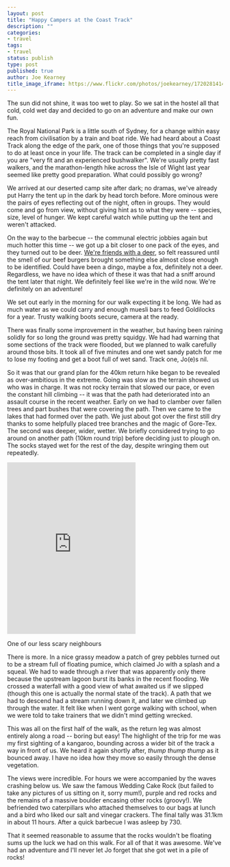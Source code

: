 ```yaml
---
layout: post
title: "Happy Campers at the Coast Track"
description: ""
categories:
- travel
tags:
- travel
status: publish
type: post
published: true
author: Joe Kearney
title_image_iframe: https://www.flickr.com/photos/joekearney/17202814148/in/set-72157652300500261/player/
---
```


The sun did not shine, it was too wet to play. So we sat in the hostel all that cold, cold wet day and decided to go on an adventure and make our own fun.

The Royal National Park is a little south of Sydney, for a change within easy reach from civilisation by a train and boat ride. We had heard about a Coast Track along the edge of the park, one of those things that you're supposed to do at least once in your life. The track can be completed in a single day if you are "very fit and an experienced bushwalker". We're usually pretty fast walkers, and the marathon-length hike across the Isle of Wight last year seemed like pretty good preparation. What could possibly go wrong?

We arrived at our deserted camp site after dark; no dramas, we've already put Harry the tent up in the dark by head torch before. More ominous were the pairs of eyes reflecting out of the night, often in groups. They would come and go from view, without giving hint as to what they were -- species, size, level of hunger. We kept careful watch while putting up the tent and weren't attacked.

On the way to the barbecue -- the communal electric jobbies again but much hotter this time -- we got up a bit closer to one pack of the eyes, and they turned out to be deer. [We're friends with a deer](https://www.flickr.com/photos/joekearney/16597881666/in/album-72157650999424895), so felt reassured until the smell of our beef burgers brought something else almost close enough to be identified. Could have been a dingo, maybe a fox, definitely not a deer. Regardless, we have no idea which of these it was that had a sniff around the tent later that night. We definitely feel like we're in the wild now. We're definitely on an adventure!

We set out early in the morning for our walk expecting it be long. We had as much water as we could carry and enough muesli bars to feed Goldilocks for a year. Trusty walking boots secure, camera at the ready.

There was finally some improvement in the weather, but having been raining solidly for so long the ground was pretty squidgy. We had had warning that some sections of the track were flooded, but we planned to walk carefully around those bits. It took all of five minutes and one wet sandy patch for me to lose my footing and get a boot full of wet sand. Track one, Jo(e)s nil.

So it was that our grand plan for the 40km return hike began to be revealed as over-ambitious in the extreme. Going was slow as the terrain showed us who was in charge. It was not rocky terrain that slowed our pace, or even the constant hill climbing -- it was that the path had deteriorated into an assault course in the recent weather. Early on we had to clamber over fallen trees and part bushes that were covering the path. Then we came to the lakes that had formed over the path. We just about got over the first still dry thanks to some helpfully placed tree branches and the magic of Gore-Tex. The second was deeper, wider, wetter. We briefly considered trying to go around on another path (10km round trip) before deciding just to plough on. The socks stayed wet for the rest of the day, despite wringing them out repeatedly.

<div class="inline-image inline-image-right">
	<iframe src="https://www.flickr.com/photos/joekearney/17203062270/in/set-72157652300500261/player/" width="300" height="400" frameborder="0" allowfullscreen webkitallowfullscreen mozallowfullscreen oallowfullscreen msallowfullscreen></iframe>
	<div class="inline-image-cap"><p>One of our less scary neighbours</p></div>
</div>

There is more. In a nice grassy meadow a patch of grey pebbles turned out to be a stream full of floating pumice, which claimed Jo with a splash and a squeal. We had to wade through a river that was apparently only there because the upstream lagoon burst its banks in the recent flooding. We crossed a waterfall with a good view of what awaited us if we slipped (though this one is actually the normal state of the track). A path that we had to descend had a stream running down it, and later we climbed up through the water. It felt like when I went gorge walking with school, when we were told to take trainers that we didn't mind getting wrecked.

This was all on the first half of the walk, as the return leg was almost entirely along a road -- boring but easy! The highlight of the trip for me was my first sighting of a kangaroo, bounding across a wider bit of the track a way in front of us. We heard it again shortly after, _thump thump thump_ as it bounced away. I have no idea how they move so easily through the dense vegetation.

The views were incredible. For hours we were accompanied by the waves crashing below us. We saw the famous Wedding Cake Rock (but failed to take any pictures of us sitting on it, sorry mum!), purple and red rocks and the remains of a massive boulder encasing other rocks (groovy!). We befriended two caterpillars who attached themselves to our bags at lunch and a bird who liked our salt and vinegar crackers. The final tally was 31.1km in about 11 hours. After a quick barbecue I was asleep by 730.

That it seemed reasonable to assume that the rocks wouldn't be floating sums up the luck we had on this walk. For all of that it was awesome. We've had an adventure and I'll never let Jo forget that she got wet in a pile of rocks!

